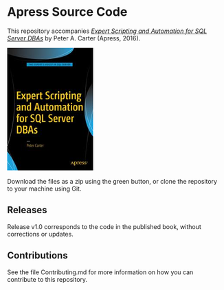 # Apress Source Code

This repository accompanies [*Expert Scripting and Automation for SQL Server DBAs*](http://www.apress.com/9781484219423) by Peter A. Carter (Apress, 2016).

![Cover image](9781484219423.jpg)

Download the files as a zip using the green button, or clone the repository to your machine using Git.

## Releases

Release v1.0 corresponds to the code in the published book, without corrections or updates.

## Contributions

See the file Contributing.md for more information on how you can contribute to this repository.
